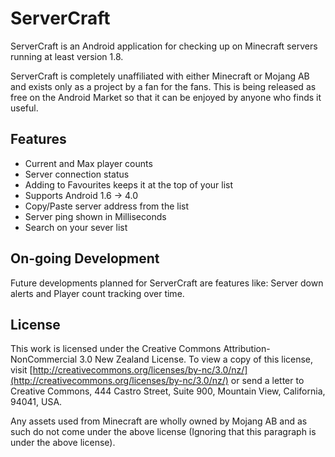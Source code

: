 ServerCraft
===========
ServerCraft is an Android application for checking up on Minecraft servers
running at least version 1.8.

ServerCraft is completely unaffiliated with either Minecraft or Mojang AB
and exists only as a project by a fan for the fans. This is being released
as free on the Android Market so that it can be enjoyed by anyone who finds
it useful.

Features
--------
* Current and Max player counts
* Server connection status
* Adding to Favourites  keeps it at the top of your list
* Supports Android 1.6 -> 4.0
* Copy/Paste server address from the list
* Server ping shown in Milliseconds
* Search on your sever list

On-going Development
--------------------
Future developments planned for ServerCraft are features like:
Server down alerts and Player count tracking over time.

License
-------
This work is licensed under the Creative Commons Attribution-NonCommercial 3.0 New Zealand License. 
To view a copy of this license, visit [http://creativecommons.org/licenses/by-nc/3.0/nz/](http://creativecommons.org/licenses/by-nc/3.0/nz/) or send a 
letter to Creative Commons, 444 Castro Street, Suite 900, Mountain View, California, 94041, USA.

Any assets used from Minecraft are wholly owned by Mojang AB and as such do not come under
the above license (Ignoring that this paragraph is under the above license).